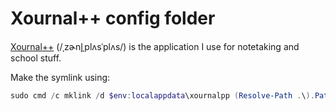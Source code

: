 # Xournal++ config folder

[Xournal++](https://xournalpp.github.io/) (/ˌzɚnl̟ˌplʌsˈplʌs/) is the application I use for notetaking and school stuff.

Make the symlink using:
```powershell
sudo cmd /c mklink /d $env:localappdata\xournalpp (Resolve-Path .\).Path
```
